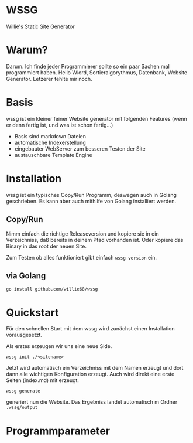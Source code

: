 # WSSG

Willie's Static Site Generator

# Warum?

Darum. Ich finde jeder Programmierer sollte so ein paar Sachen mal programmiert haben. Hello Wlord, Sortieralgorythmus, Datenbank, Website Generator. Letzerer fehlte mir noch.

# Basis

wssg ist ein kleiner feiner Website generator mit folgenden Features (wenn er denn fertig ist, und was ist schon fertig...)

- Basis sind markdown Dateien
- automatische Indexerstellung
- eingebauter WebServer zum besseren Testen der Site
- austauschbare Template Engine

# Installation

wssg ist ein typisches Copy/Run Programm, deswegen auch in Golang geschrieben. Es kann aber auch mithilfe von Golang installiert werden. 

## Copy/Run

Nimm einfach die richtige Releaseversion und kopiere sie in ein Verzeichniss, daß bereits in deinem Pfad vorhanden ist. Oder kopiere das Binary in das root der neuen Site. 

Zum Testen ob alles funktioniert gibt einfach `wssg version` ein.

## via Golang

`go install github.com/willie68/wssg`

# Quickstart

Für den schnellen Start mit dem wssg wird zunächst einen Installation vorausgesetzt.

Als erstes erzeugen wir uns eine neue Side. 

`wssg init ./<sitename>`

Jetzt wird automatisch ein Verzeichniss mit dem Namen <sitename> erzeugt und dort dann alle wichtigen Konfiguration erzeugt. Auch wird direkt eine erste Seiten (index.md) mit erzeugt.

`wssg generate`  

generiert nun die Website. Das Ergebniss landet automatisch m Ordner `.wssg/output`



# Programmparameter
